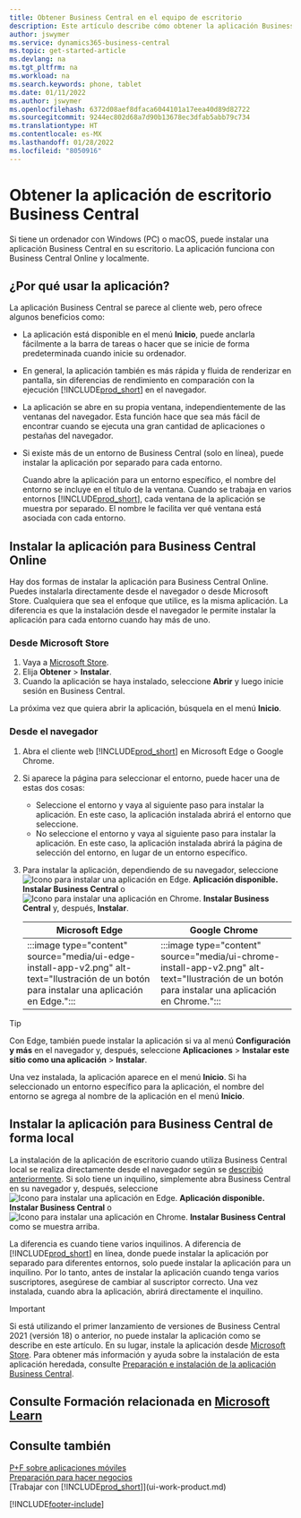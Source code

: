 ```yaml
---
title: Obtener Business Central en el equipo de escritorio
description: Este artículo describe cómo obtener la aplicación Business Central en un equipo de escritorio Windows o Mac (iOS).
author: jswymer
ms.service: dynamics365-business-central
ms.topic: get-started-article
ms.devlang: na
ms.tgt_pltfrm: na
ms.workload: na
ms.search.keywords: phone, tablet
ms.date: 01/11/2022
ms.author: jswymer
ms.openlocfilehash: 6372d08aef8dfaca6044101a17eea40d89d82722
ms.sourcegitcommit: 9244ec802d68a7d90b13678ec3dfab5abb79c734
ms.translationtype: HT
ms.contentlocale: es-MX
ms.lasthandoff: 01/28/2022
ms.locfileid: "8050916"
---
```

# <a name="get-business-central-desktop-app"></a>Obtener la aplicación de escritorio Business Central

Si tiene un ordenador con Windows (PC) o macOS, puede instalar una aplicación Business Central en su escritorio. La aplicación funciona con Business Central Online y localmente.

## <a name="why-use-the-app"></a>¿Por qué usar la aplicación?

La aplicación Business Central se parece al cliente web, pero ofrece algunos beneficios como:

- La aplicación está disponible en el menú **Inicio**, puede anclarla fácilmente a la barra de tareas o hacer que se inicie de forma predeterminada cuando inicie su ordenador.
- En general, la aplicación también es más rápida y fluida de renderizar en pantalla, sin diferencias de rendimiento en comparación con la ejecución [!INCLUDE[prod_short](includes/prod_short.md)] en el navegador.
- La aplicación se abre en su propia ventana, independientemente de las ventanas del navegador. Esta función hace que sea más fácil de encontrar cuando se ejecuta una gran cantidad de aplicaciones o pestañas del navegador.
- Si existe más de un entorno de Business Central (solo en línea), puede instalar la aplicación por separado para cada entorno.

     Cuando abre la aplicación para un entorno específico, el nombre del entorno se incluye en el título de la ventana. Cuando se trabaja en varios entornos [!INCLUDE[prod_short](includes/prod_short.md)], cada ventana de la aplicación se muestra por separado. El nombre le facilita ver qué ventana está asociada con cada entorno.

## <a name="install-the-app-for-business-central-online"></a>Instalar la aplicación para Business Central Online

Hay dos formas de instalar la aplicación para Business Central Online. Puedes instalarla directamente desde el navegador o desde Microsoft Store. Cualquiera que sea el enfoque que utilice, es la misma aplicación. La diferencia es que la instalación desde el navegador le permite instalar la aplicación para cada entorno cuando hay más de uno.

### <a name="from-microsoft-store"></a>Desde Microsoft Store

1. Vaya a [Microsoft Store](https://go.microsoft.com/fwlink/?linkid=2182870).
2. Elija **Obtener** > **Instalar**. 
3. Cuando la aplicación se haya instalado, seleccione **Abrir** y luego inicie sesión en Business Central.

La próxima vez que quiera abrir la aplicación, búsquela en el menú **Inicio**.

### <a name="from-the-browser"></a>Desde el navegador

1. Abra el cliente web [!INCLUDE[prod_short](includes/prod_short.md)] en Microsoft Edge o Google Chrome.

2. Si aparece la página para seleccionar el entorno, puede hacer una de estas dos cosas:

   - Seleccione el entorno y vaya al siguiente paso para instalar la aplicación. En este caso, la aplicación instalada abrirá el entorno que seleccione.
   - No seleccione el entorno y vaya al siguiente paso para instalar la aplicación. En este caso, la aplicación instalada abrirá la página de selección del entorno, en lugar de un entorno específico.

3. Para instalar la aplicación, dependiendo de su navegador, seleccione ![Icono para instalar una aplicación en Edge.](media/ui-edge-install-app-icon.png) **Aplicación disponible. Instalar Business Central** o ![Icono para instalar una aplicación en Chrome.](media/ui-chrome-install-app-icon.png) **Instalar Business Central** y, después, **Instalar**.

   | Microsoft Edge | Google Chrome |
   |--|--|
   | :::image type="content" source="media/ui-edge-install-app-v2.png" alt-text="Ilustración de un botón para instalar una aplicación en Edge."::: | :::image type="content" source="media/ui-chrome-install-app-v2.png" alt-text="Ilustración de un botón para instalar una aplicación en Chrome."::: |

  > [!TIP]
  > Con Edge, también puede instalar la aplicación si va al menú **Configuración y más** en el navegador y, después, seleccione **Aplicaciones** > **Instalar este sitio como una aplicación** > **Instalar**.

Una vez instalada, la aplicación aparece en el menú **Inicio**. Si ha seleccionado un entorno específico para la aplicación, el nombre del entorno se agrega al nombre de la aplicación en el menú **Inicio**.

## <a name="install-the-app-for-business-central-on-premises"></a>Instalar la aplicación para Business Central de forma local

La instalación de la aplicación de escritorio cuando utiliza Business Central local se realiza directamente desde el navegador según se [describió anteriormente](#from-the-browser). Si solo tiene un inquilino, simplemente abra Business Central en su navegador y, después, seleccione ![Icono para instalar una aplicación en Edge.](media/ui-edge-install-app-icon.png) **Aplicación disponible. Instalar Business Central** o ![Icono para instalar una aplicación en Chrome.](media/ui-chrome-install-app-icon.png) **Instalar Business Central** como se muestra arriba.

La diferencia es cuando tiene varios inquilinos. A diferencia de [!INCLUDE[prod_short](includes/prod_short.md)] en línea, donde puede instalar la aplicación por separado para diferentes entornos, solo puede instalar la aplicación para un inquilino. Por lo tanto, antes de instalar la aplicación cuando tenga varios suscriptores, asegúrese de cambiar al suscriptor correcto. Una vez instalada, cuando abra la aplicación, abrirá directamente el inquilino.

> [!IMPORTANT]
> Si está utilizando el primer lanzamiento de versiones de Business Central 2021 (versión 18) o anterior, no puede instalar la aplicación como se describe en este artículo. En su lugar, instale la aplicación desde [Microsoft Store](https://go.microsoft.com/fwlink/?LinkId=734848). Para obtener más información y ayuda sobre la instalación de esta aplicación heredada, consulte [Preparación e instalación de la aplicación Business Central](/dynamics365/business-central/dev-itpro/deployment/install-business-central-app).

## <a name="see-related-training-at-microsoft-learn"></a>Consulte Formación relacionada en [Microsoft Learn](/learn/modules/alternative-interfaces-dynamics-365-business-central/index)

## <a name="see-also"></a>Consulte también

[P+F sobre aplicaciones móviles](ui-mobile-faq.yml)  
[Preparación para hacer negocios](ui-get-ready-business.md)  
[Trabajar con [!INCLUDE[prod_short](includes/prod_short.md)]](ui-work-product.md)  


[!INCLUDE[footer-include](includes/footer-banner.md)]